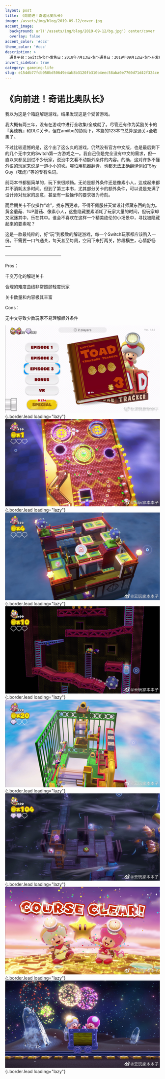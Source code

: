 ```yaml
---
layout: post
title: 《向前进！奇诺比奥队长》
image: /assets/img/blog/2019-09-12/cover.jpg
accent_image: 
  background: url('/assets/img/blog/2019-09-12/bg.jpg') center/cover
  overlay: false
accent_color: '#ccc'
theme_color: '#ccc'
description: >
  通关平台：Switch<br>发售日：2018年7月13日<br>通关日：2019年09月12日<br>开发商：1-UP工作室, Nintendo<br>发行商：Nintendo<br>个人评分：89
invert_sidebar: true
category: gameing-life
slug: e154db77fcb950bd50649e4ab8b3120fb310b4eec58aba0e7760d71d42f324ce
---
```


# 《向前进！奇诺比奥队长》

我以为这是个箱庭解谜游戏，结果发现这是个受苦游戏。

我大概有两三年，没有在游戏中进行全收集/全成就了。尽管还有作为奖励关卡的『奥德赛』和DLC关卡，但在amiibo的协助下，本篇的123本书总算是通关+全收集了。

不过比较遗憾的是，这个出了这么久的游戏，仍然没有官方中文版，也是最后剩下的几个无中文的Switch第一方游戏之一。我自己倒是完全没有中文的需求，但一直以来都见到过不少玩家，说没中文看不动额外条件的内容。的确，这对许多不懂外语的玩家来说是一道小小的坎。哪怕用机器翻译，也都无法正确翻译例如“Shy Guy（嘿虎）”等的专有名词。

前两本书都挺简单的，玩下来很顺畅。无论是额外条件还是像素小人，达成起来都并不消耗太多时间。但到了第三本书，尤其部分关卡的额外条件，可以说是充满了设计师对玩家的恶意，甚至有一些操作的要求极为苛刻。

而后期关卡不仅操作“难”，找东西更难。不得不佩服任天堂设计师藏东西的能力。黄金蘑菇、1UP蘑菇、像素小人，这些隐藏要素消耗了玩家大量的时间，但玩家却又沉迷其中，乐在其中。谁会不喜欢在这样一个精美绝伦的小场景中，寻找被隐藏起来的要素呢？

这是一款最纯粹的，好“玩”到极致的解谜游戏，每一个Switch玩家都应该购入一份。不需要一口气通关，每天甚至每周，空闲下来打两关，妙趣横生，心情舒畅~~

—————————————

Pros：

千变万化的解谜关卡

合理的难度曲线非常照顾轻度玩家

关卡数量和内容极其丰富

Cons：

无中文导致少数玩家不易理解额外条件

![](/assets/img/blog/2019-09-12/1.jpg){:.border.lead loading="lazy"}
![](/assets/img/blog/2019-09-12/2.jpg){:.border.lead loading="lazy"}
![](/assets/img/blog/2019-09-12/3.jpg){:.border.lead loading="lazy"}
![](/assets/img/blog/2019-09-12/4.jpg){:.border.lead loading="lazy"}
![](/assets/img/blog/2019-09-12/5.jpg){:.border.lead loading="lazy"}
![](/assets/img/blog/2019-09-12/6.jpg){:.border.lead loading="lazy"}
![](/assets/img/blog/2019-09-12/7.jpg){:.border.lead loading="lazy"}
![](/assets/img/blog/2019-09-12/8.jpg){:.border.lead loading="lazy"}

